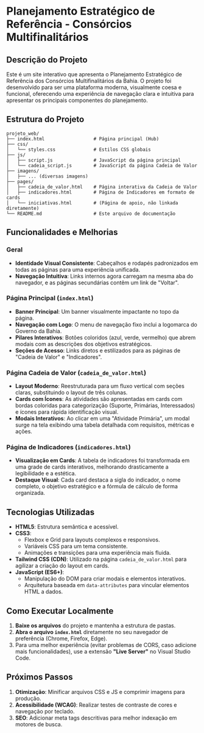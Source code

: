 # Planejamento Estratégico de Referência - Consórcios Multifinalitários

## Descrição do Projeto

Este é um site interativo que apresenta o Planejamento Estratégico de Referência dos Consórcios Multifinalitários da Bahia. O projeto foi desenvolvido para ser uma plataforma moderna, visualmente coesa e funcional, oferecendo uma experiência de navegação clara e intuitiva para apresentar os principais componentes do planejamento.

## Estrutura do Projeto

```
projeto_web/
├── index.html                  # Página principal (Hub)
├── css/
│   └── styles.css              # Estilos CSS globais
├── js/
│   ├── script.js               # JavaScript da página principal
│   └── cadeia_script.js        # JavaScript da página Cadeia de Valor
├── imagens/
│   ├── ... (diversas imagens)
├── pages/
│   ├── cadeia_de_valor.html    # Página interativa da Cadeia de Valor
│   ├── indicadores.html        # Página de Indicadores em formato de cards
│   └── iniciativas.html        # (Página de apoio, não linkada diretamente)
└── README.md                   # Este arquivo de documentação
```

## Funcionalidades e Melhorias

### Geral
- **Identidade Visual Consistente**: Cabeçalhos e rodapés padronizados em todas as páginas para uma experiência unificada.
- **Navegação Intuitiva**: Links internos agora carregam na mesma aba do navegador, e as páginas secundárias contêm um link de "Voltar".

### Página Principal (`index.html`)
- **Banner Principal**: Um banner visualmente impactante no topo da página.
- **Navegação com Logo**: O menu de navegação fixo inclui a logomarca do Governo da Bahia.
- **Pilares Interativos**: Botões coloridos (azul, verde, vermelho) que abrem modais com as descrições dos objetivos estratégicos.
- **Seções de Acesso**: Links diretos e estilizados para as páginas de "Cadeia de Valor" e "Indicadores".

### Página Cadeia de Valor (`cadeia_de_valor.html`)
- **Layout Moderno**: Reestruturada para um fluxo vertical com seções claras, substituindo o layout de três colunas.
- **Cards com Ícones**: As atividades são apresentadas em cards com bordas coloridas para categorização (Suporte, Primárias, Interessados) e ícones para rápida identificação visual.
- **Modais Interativos**: Ao clicar em uma "Atividade Primária", um modal surge na tela exibindo uma tabela detalhada com requisitos, métricas e ações.

### Página de Indicadores (`indicadores.html`)
- **Visualização em Cards**: A tabela de indicadores foi transformada em uma grade de cards interativos, melhorando drasticamente a legibilidade e a estética.
- **Destaque Visual**: Cada card destaca a sigla do indicador, o nome completo, o objetivo estratégico e a fórmula de cálculo de forma organizada.

## Tecnologias Utilizadas

- **HTML5**: Estrutura semântica e acessível.
- **CSS3**: 
  - Flexbox e Grid para layouts complexos e responsivos.
  - Variáveis CSS para um tema consistente.
  - Animações e transições para uma experiência mais fluida.
- **Tailwind CSS (CDN)**: Utilizado na página `cadeia_de_valor.html` para agilizar a criação do layout em cards.
- **JavaScript (ES6+)**:
  - Manipulação do DOM para criar modais e elementos interativos.
  - Arquitetura baseada em `data-attributes` para vincular elementos HTML a dados.

## Como Executar Localmente

1.  **Baixe os arquivos** do projeto e mantenha a estrutura de pastas.
2.  **Abra o arquivo `index.html`** diretamente no seu navegador de preferência (Chrome, Firefox, Edge).
3.  Para uma melhor experiência (evitar problemas de CORS, caso adicione mais funcionalidades), use a extensão **"Live Server"** no Visual Studio Code.

## Próximos Passos

1. **Otimização**: Minificar arquivos CSS e JS e comprimir imagens para produção.
2. **Acessibilidade (WCAG)**: Realizar testes de contraste de cores e navegação por teclado.
3. **SEO**: Adicionar meta tags descritivas para melhor indexação em motores de busca.